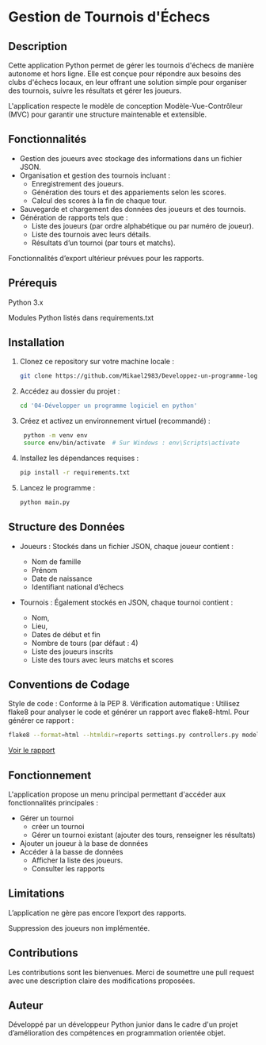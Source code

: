 # Gestion de Tournois d'Échecs

## Description

Cette application Python permet de gérer les tournois d'échecs de manière autonome et hors ligne. Elle est conçue pour répondre aux besoins des clubs d'échecs locaux, en leur offrant une solution simple pour organiser des tournois, suivre les résultats et gérer les joueurs.

L'application respecte le modèle de conception Modèle-Vue-Contrôleur (MVC) pour garantir une structure maintenable et extensible.

## Fonctionnalités

- Gestion des joueurs avec stockage des informations dans un fichier JSON.
- Organisation et gestion des tournois incluant :
  - Enregistrement des joueurs.
  - Génération des tours et des appariements selon les scores.
  - Calcul des scores à la fin de chaque tour.
- Sauvegarde et chargement des données des joueurs et des tournois.
- Génération de rapports tels que :
    - Liste des joueurs (par ordre alphabétique ou par numéro de joueur).
    - Liste des tournois avec leurs détails.
    - Résultats d’un tournoi (par tours et matchs).

Fonctionnalités d’export ultérieur prévues pour les rapports.

## Prérequis

Python 3.x

Modules Python listés dans requirements.txt

## Installation

1. Clonez ce repository sur votre machine locale :
   ```bash
   git clone https://github.com/Mikael2983/Developpez-un-programme-logiciel-en-Python.git

2. Accédez au dossier du projet :
   ```bash
   cd '04-Développer un programme logiciel en python'

3. Créez et activez un environnement virtuel (recommandé) :
   ```bash
    python -m venv env
    source env/bin/activate  # Sur Windows : env\Scripts\activate

4. Installez les dépendances requises :
   ```bash
   pip install -r requirements.txt

5. Lancez le programme :
   ```bash
   python main.py

## Structure des Données

- Joueurs : Stockés dans un fichier JSON, chaque joueur contient :
  - Nom de famille
  - Prénom
  - Date de naissance
  - Identifiant national d’échecs


- Tournois : Également stockés en JSON, chaque tournoi contient :
  - Nom, 
  - Lieu, 
  - Dates de début et fin
  - Nombre de tours (par défaut : 4)
  - Liste des joueurs inscrits
  - Liste des tours avec leurs matchs et scores

## Conventions de Codage

Style de code : Conforme à la PEP 8.
Vérification automatique : Utilisez flake8 pour analyser le code et générer un rapport avec flake8-html. 
Pour générer ce rapport :
   ```bash
   flake8 --format=html --htmldir=reports settings.py controllers.py models.py views.py main.py
```
[Voir le rapport](reports/index.html)


## Fonctionnement

L'application propose un menu principal permettant d'accéder aux fonctionnalités principales :

- Gérer un tournoi
  - créer un tournoi
  - Gérer un tournoi existant (ajouter des tours, renseigner les résultats)
- Ajouter un joueur à la base de données
- Accéder à la basse de données
  - Afficher la liste des joueurs.
  - Consulter les rapports

## Limitations

L’application ne gère pas encore l’export des rapports.

Suppression des joueurs non implémentée.

## Contributions

Les contributions sont les bienvenues. Merci de soumettre une pull request avec une description claire des modifications proposées.

## Auteur

Développé par un développeur Python junior dans le cadre d'un projet d’amélioration des compétences en programmation orientée objet.


